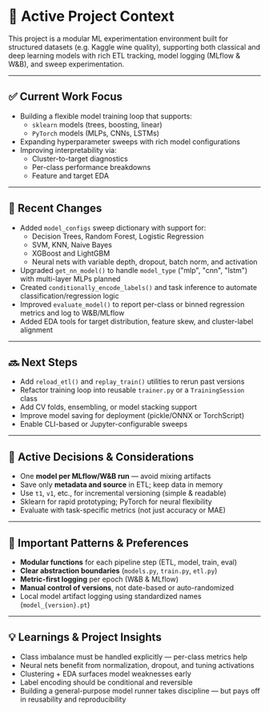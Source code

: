 # 🧠 Active Project Context

This project is a modular ML experimentation environment built for structured datasets (e.g. Kaggle wine quality), supporting both classical and deep learning models with rich ETL tracking, model logging (MLflow & W&B), and sweep experimentation.

---

## ✅ Current Work Focus

- Building a flexible model training loop that supports:
  - `sklearn` models (trees, boosting, linear)
  - `PyTorch` models (MLPs, CNNs, LSTMs)
- Expanding hyperparameter sweeps with rich model configurations
- Improving interpretability via:
  - Cluster-to-target diagnostics
  - Per-class performance breakdowns
  - Feature and target EDA

---

## 📝 Recent Changes

- Added `model_configs` sweep dictionary with support for:
  - Decision Trees, Random Forest, Logistic Regression
  - SVM, KNN, Naive Bayes
  - XGBoost and LightGBM
  - Neural nets with variable depth, dropout, batch norm, and activation
- Upgraded `get_nn_model()` to handle `model_type` ("mlp", "cnn", "lstm") with multi-layer MLPs planned
- Created `conditionally_encode_labels()` and task inference to automate classification/regression logic
- Improved `evaluate_model()` to report per-class or binned regression metrics and log to W&B/MLflow
- Added EDA tools for target distribution, feature skew, and cluster-label alignment

---

## 🔜 Next Steps

- Add `reload_etl()` and `replay_train()` utilities to rerun past versions
- Refactor training loop into reusable `trainer.py` or a `TrainingSession` class
- Add CV folds, ensembling, or model stacking support
- Improve model saving for deployment (pickle/ONNX or TorchScript)
- Enable CLI-based or Jupyter-configurable sweeps

---

## 🧩 Active Decisions & Considerations

- One **model per MLflow/W&B run** — avoid mixing artifacts
- Save only **metadata and source** in ETL; keep data in memory
- Use `t1`, `v1`, etc., for incremental versioning (simple & readable)
- Sklearn for rapid prototyping; PyTorch for neural flexibility
- Evaluate with task-specific metrics (not just accuracy or MAE)

---

## 🧱 Important Patterns & Preferences

- **Modular functions** for each pipeline step (ETL, model, train, eval)
- **Clear abstraction boundaries** (`models.py`, `train.py`, `etl.py`)
- **Metric-first logging** per epoch (W&B & MLflow)
- **Manual control of versions**, not date-based or auto-randomized
- Local model artifact logging using standardized names (`model_{version}.pt`)

---

## 💡 Learnings & Project Insights

- Class imbalance must be handled explicitly — per-class metrics help
- Neural nets benefit from normalization, dropout, and tuning activations
- Clustering + EDA surfaces model weaknesses early
- Label encoding should be conditional and reversible
- Building a general-purpose model runner takes discipline — but pays off in reusability and reproducibility

